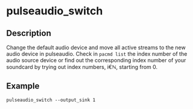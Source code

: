 # pulseaudio_switch

## Description
Change the default audio device and move all active streams to the new audio device in
pulseaudio.
Check in `pacmd list` the index number of the audio source device or find out the corresponding
index number of your soundcard by trying out index numbers, i€ℕ, starting from 0.

## Example
`pulseaudio_switch --output_sink 1`
